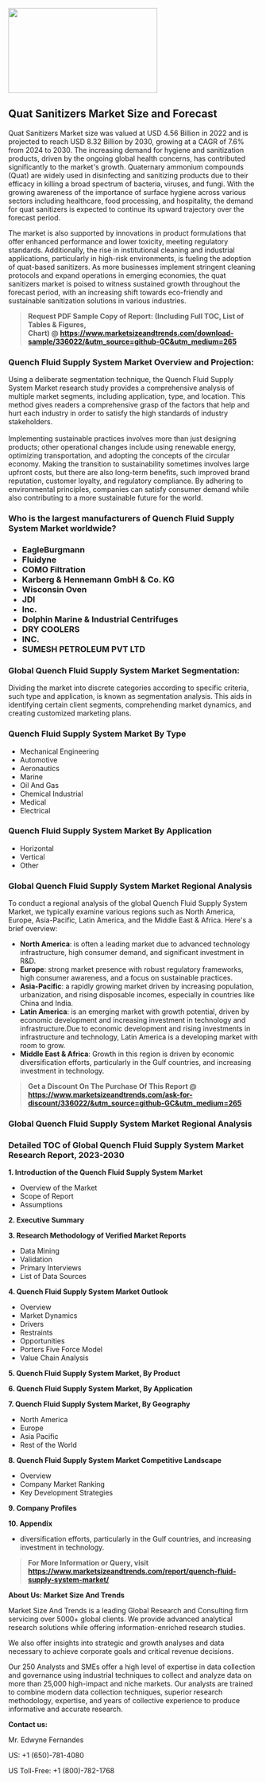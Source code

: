 <p><img class="alignnone size-medium wp-image-20088" src="https://ffe5etoiles.com/wp-content/uploads/2024/12/MST1-300x171.png" alt="" width="300" height="171" /></p><h2>Quat Sanitizers Market Size and Forecast</h2><p>Quat Sanitizers Market size was valued at USD 4.56 Billion in 2022 and is projected to reach USD 8.32 Billion by 2030, growing at a CAGR of 7.6% from 2024 to 2030. The increasing demand for hygiene and sanitization products, driven by the ongoing global health concerns, has contributed significantly to the market's growth. Quaternary ammonium compounds (Quat) are widely used in disinfecting and sanitizing products due to their efficacy in killing a broad spectrum of bacteria, viruses, and fungi. With the growing awareness of the importance of surface hygiene across various sectors including healthcare, food processing, and hospitality, the demand for quat sanitizers is expected to continue its upward trajectory over the forecast period.</p><p>The market is also supported by innovations in product formulations that offer enhanced performance and lower toxicity, meeting regulatory standards. Additionally, the rise in institutional cleaning and industrial applications, particularly in high-risk environments, is fueling the adoption of quat-based sanitizers. As more businesses implement stringent cleaning protocols and expand operations in emerging economies, the quat sanitizers market is poised to witness sustained growth throughout the forecast period, with an increasing shift towards eco-friendly and sustainable sanitization solutions in various industries.</p></p><blockquote id="" class=""><strong>Request PDF Sample Copy of Report: (Including Full TOC, List of Tables &amp; Figures, Chart)&nbsp;@&nbsp;<strong><a href="https://www.marketsizeandtrends.com/download-sample/336022/&utm_source=github-GC&utm_medium=265" target="_blank">https://www.marketsizeandtrends.com/download-sample/336022/&utm_source=github-GC&utm_medium=265</a></strong></strong></blockquote><h3 id="" class="">Quench Fluid Supply System Market&nbsp;Overview and Projection:</h3><p id="" class="">Using a deliberate segmentation technique, the Quench Fluid Supply System Market research study provides a comprehensive analysis of multiple market segments, including application, type, and location. This method gives readers a comprehensive grasp of the factors that help and hurt each industry in order to satisfy the high standards of industry stakeholders. <br /> <br />Implementing sustainable practices involves more than just designing products; other operational changes include using renewable energy, optimizing transportation, and adopting the concepts of the circular economy. Making the transition to sustainability sometimes involves large upfront costs, but there are also long-term benefits, such improved brand reputation, customer loyalty, and regulatory compliance. By adhering to environmental principles, companies can satisfy consumer demand while also contributing to a more sustainable future for the world.</p><h3 id="" class="">Who is the largest manufacturers of&nbsp;Quench Fluid Supply System Market worldwide?</h3><h3 class=""><p><ul><li>EagleBurgmann </li><li> Fluidyne </li><li> COMO Filtration </li><li> Karberg & Hennemann GmbH & Co. KG </li><li> Wisconsin Oven </li><li> JDI </li><li> Inc. </li><li> Dolphin Marine & Industrial Centrifuges </li><li> DRY COOLERS </li><li> INC. </li><li> SUMESH PETROLEUM PVT LTD</li></ul></p></h3><h3 id="" class="">Global&nbsp;Quench Fluid Supply System Market Segmentation:</h3><p id="" class="">Dividing the market into discrete categories according to specific criteria, such type and application, is known as segmentation analysis. This aids in identifying certain client segments, comprehending market dynamics, and creating customized marketing plans.</p><h3 id="" class="">Quench Fluid Supply System Market&nbsp;By Type</h3><p><p><ul><li>Mechanical Engineering</li><li> Automotive</li><li> Aeronautics</li><li> Marine</li><li> Oil And Gas</li><li> Chemical Industrial</li><li> Medical</li><li> Electrical</p></li></ul></p></p><h3 id="" class="">Quench Fluid Supply System Market&nbsp;By Application</h3><p class=""><p><ul><li>Horizontal</li><li> Vertical</li><li> Other</li></ul></p></p><h3 id="" class="">Global Quench Fluid Supply System Market Regional Analysis</h3><p id="" class="">To conduct a regional analysis of the global Quench Fluid Supply System Market, we typically examine various regions such as North America, Europe, Asia-Pacific, Latin America, and the Middle East &amp; Africa. Here's a brief overview:</p><ul><li><strong>North America</strong>: is often a leading market due to advanced technology infrastructure, high consumer demand, and significant investment in R&amp;D.</li><li><strong>Europe</strong>: strong market presence with robust regulatory frameworks, high consumer awareness, and a focus on sustainable practices.</li><li><strong>Asia-Pacific</strong>: a rapidly growing market driven by increasing population, urbanization, and rising disposable incomes, especially in countries like China and India.</li><li><strong>Latin America</strong>: is an emerging market with growth potential, driven by economic development and increasing investment in technology and infrastructure.Due to economic development and rising investments in infrastructure and technology, Latin America is a developing market with room to grow.</li><li><strong>Middle East &amp; Africa</strong>: Growth in this region is driven by economic diversification efforts, particularly in the Gulf countries, and increasing investment in technology.</li></ul><blockquote id="" class=""><strong>Get a Discount On The Purchase Of This Report @ <strong><a href="https://www.marketsizeandtrends.com/ask-for-discount/336022/&utm_source=github-GC&utm_medium=265" target="_blank">https://www.marketsizeandtrends.com/ask-for-discount/336022/&utm_source=github-GC&utm_medium=265</a></strong></strong></blockquote><h3 id="" class="">Global Quench Fluid Supply System Market Regional Analysis</h3><h3 id="" class="">Detailed TOC of Global Quench Fluid Supply System Market Research Report, 2023-2030</h3><p id="" class=""><strong>1. Introduction of the Quench Fluid Supply System Market</strong></p><ul><li>Overview of the Market</li><li>Scope of Report</li><li>Assumptions</li></ul><p id="" class=""><strong>2. Executive Summary</strong></p><p id="" class=""><strong>3. Research Methodology of Verified Market Reports</strong></p><ul><li>Data Mining</li><li>Validation</li><li>Primary Interviews</li><li>List of Data Sources</li></ul><p id="" class=""><strong>4. Quench Fluid Supply System Market Outlook</strong></p><ul><li>Overview</li><li>Market Dynamics</li><li>Drivers</li><li>Restraints</li><li>Opportunities</li><li>Porters Five Force Model</li><li>Value Chain Analysis</li></ul><p id="" class=""><strong>5. Quench Fluid Supply System Market, By Product</strong></p><p id="" class=""><strong>6. Quench Fluid Supply System Market, By Application</strong></p><p id="" class=""><strong>7. Quench Fluid Supply System Market, By Geography</strong></p><ul><li>North America</li><li>Europe</li><li>Asia Pacific</li><li>Rest of the World</li></ul><p id="" class=""><strong>8. Quench Fluid Supply System Market Competitive Landscape</strong></p><ul><li>Overview</li><li>Company Market Ranking</li><li>Key Development Strategies</li></ul><p id="" class=""><strong>9. Company Profiles</strong></p><p id="" class=""><strong>10. Appendix</strong></p><ul><li>diversification efforts, particularly in the Gulf countries, and increasing investment in technology.</li></ul><blockquote id="" class=""><strong>For More Information or Query, visit <strong><strong><a href="https://www.marketsizeandtrends.com/report/quench-fluid-supply-system-market/" target="_blank">https://www.marketsizeandtrends.com/report/quench-fluid-supply-system-market/</a></strong></strong></strong></blockquote><p id="" class=""><strong>About Us: Market Size And Trends</strong></p><p id="" class="">Market Size And Trends is a leading Global Research and Consulting firm servicing over 5000+ global clients. We provide advanced analytical research solutions while offering information-enriched research studies.</p><p id="" class="">We also offer insights into strategic and growth analyses and data necessary to achieve corporate goals and critical revenue decisions.</p><p id="" class="">Our 250 Analysts and SMEs offer a high level of expertise in data collection and governance using industrial techniques to collect and analyze data on more than 25,000 high-impact and niche markets. Our analysts are trained to combine modern data collection techniques, superior research methodology, expertise, and years of collective experience to produce informative and accurate research.</p><p id="" class=""><strong>Contact us:</strong></p><p id="" class="">Mr. Edwyne Fernandes</p><p id="" class="">US: +1 (650)-781-4080</p><p id="" class="">US Toll-Free: +1 (800)-782-1768</p>
